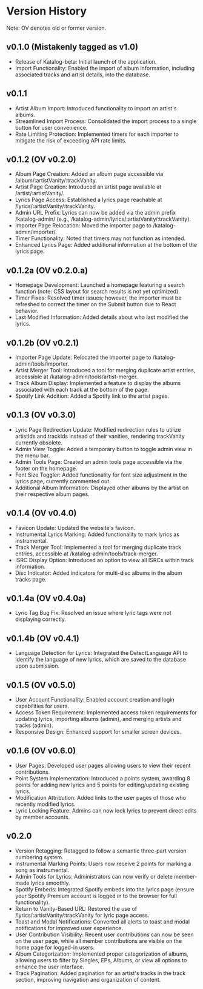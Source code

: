 # Version History

Note: OV denotes old or former version.

## v0.1.0 (Mistakenly tagged as v1.0)
- Release of Katalog-beta: Initial launch of the application.
- Import Functionality: Enabled the import of album information, including associated tracks and artist details, into the database.

## v0.1.1
- Artist Album Import: Introduced functionality to import an artist's albums.
- Streamlined Import Process: Consolidated the import process to a single button for user convenience.
- Rate Limiting Protection: Implemented timers for each importer to mitigate the risk of exceeding API rate limits.

## v0.1.2 (OV v0.2.0)
- Album Page Creation: Added an album page accessible via /album/:artistVanity/:trackVanity.
- Artist Page Creation: Introduced an artist page available at /artist/:artistVanity/.
- Lyrics Page Access: Established a lyrics page reachable at /lyrics/:artistVanity/:trackVanity.
- Admin URL Prefix: Lyrics can now be added via the admin prefix /katalog-admin/ (e.g., /katalog-admin/lyrics/:artistVanity/:trackVanity).
- Importer Page Relocation: Moved the importer page to /katalog-admin/importer/.
- Timer Functionality: Noted that timers may not function as intended.
- Enhanced Lyrics Page: Added additional information at the bottom of the lyrics page.

## v0.1.2a (OV v0.2.0.a)
- Homepage Development: Launched a homepage featuring a search function (note: CSS layout for search results is not yet optimized).
- Timer Fixes: Resolved timer issues; however, the importer must be refreshed to correct the timer on the Submit button due to React behavior.
- Last Modified Information: Added details about who last modified the lyrics.

## v0.1.2b (OV v0.2.1)
- Importer Page Update: Relocated the importer page to /katalog-admin/tools/importer.
- Artist Merger Tool: Introduced a tool for merging duplicate artist entries, accessible at /katalog-admin/tools/artist-merger.
- Track Album Display: Implemented a feature to display the albums associated with each track at the bottom of the page.
- Spotify Link Addition: Added a Spotify link to the artist pages.

## v0.1.3 (OV v0.3.0)
- Lyric Page Redirection Update: Modified redirection rules to utilize artistIds and trackIds instead of their vanities, rendering trackVanity currently obsolete.
- Admin View Toggle: Added a temporary button to toggle admin view in the menu bar.
- Admin Tools Page: Created an admin tools page accessible via the footer on the homepage.
- Font Size Toggler: Added functionality for font size adjustment in the lyrics page, currently commented out.
- Additional Album Information: Displayed other albums by the artist on their respective album pages.

## v0.1.4 (OV v0.4.0)
- Favicon Update: Updated the website's favicon.
- Instrumental Lyrics Marking: Added functionality to mark lyrics as instrumental.
- Track Merger Tool: Implemented a tool for merging duplicate track entries, accessible at /katalog-admin/tools/track-merger.
- ISRC Display Option: Introduced an option to view all ISRCs within track information.
- Disc Indicator: Added indicators for multi-disc albums in the album tracks page.

## v0.1.4a (OV v0.4.0a)
- Lyric Tag Bug Fix: Resolved an issue where lyric tags were not displaying correctly.

## v0.1.4b (OV v0.4.1)
- Language Detection for Lyrics: Integrated the DetectLanguage API to identify the language of new lyrics, which are saved to the database upon submission.

## v0.1.5 (OV v0.5.0)
- User Account Functionality: Enabled account creation and login capabilities for users.
- Access Token Requirement: Implemented access token requirements for updating lyrics, importing albums (admin), and merging artists and tracks (admin).
- Responsive Design: Enhanced support for smaller screen devices.

## v0.1.6 (OV v0.6.0)
- User Pages: Developed user pages allowing users to view their recent contributions.
- Point System Implementation: Introduced a points system, awarding 8 points for adding new lyrics and 5 points for editing/updating existing lyrics.
- Modification Attribution: Added links to the user pages of those who recently modified lyrics.
- Lyric Locking Feature: Admins can now lock lyrics to prevent direct edits by member accounts.

## v0.2.0
- Version Retagging: Retagged to follow a semantic three-part version numbering system.
- Instrumental Marking Points: Users now receive 2 points for marking a song as instrumental.
- Admin Tools for Lyrics: Administrators can now verify or delete member-made lyrics smoothly.
- Spotify Embeds: Integrated Spotify embeds into the lyrics page (ensure your Spotify Premium account is logged in to the browser for full functionality).
- Return to Vanity-Based URL: Restored the use of /lyrics/:artistVanity/:trackVanity for lyric page access.
- Toast and Modal Notifications: Converted all alerts to toast and modal notifications for improved user experience.
- User Contribution Visibility: Recent user contributions can now be seen on the user page, while all member contributions are visible on the home page for logged-in users.
- Album Categorization: Implemented proper categorization of albums, allowing users to filter by Singles, EPs, Albums, or view all options to enhance the user interface.
- Track Pagination: Added pagination for an artist's tracks in the track section, improving navigation and organization of content.
